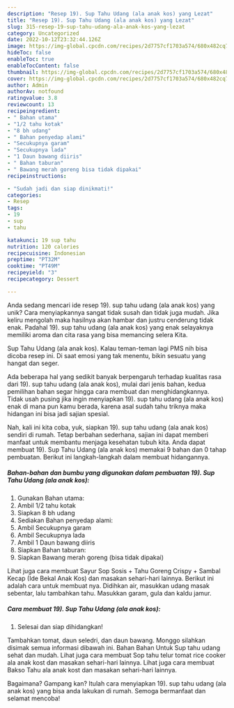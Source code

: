 ```yaml
---
description: "Resep 19). Sup Tahu Udang (ala anak kos) yang Lezat"
title: "Resep 19). Sup Tahu Udang (ala anak kos) yang Lezat"
slug: 315-resep-19-sup-tahu-udang-ala-anak-kos-yang-lezat
category: Uncategorized
date: 2022-10-12T23:32:44.126Z
image: https://img-global.cpcdn.com/recipes/2d7757cf1703a574/680x482cq70/19-sup-tahu-udang-ala-anak-kos-foto-resep-utama.jpg
hideToc: false
enableToc: true
enableTocContent: false
thumbnail: https://img-global.cpcdn.com/recipes/2d7757cf1703a574/680x482cq70/19-sup-tahu-udang-ala-anak-kos-foto-resep-utama.jpg
cover: https://img-global.cpcdn.com/recipes/2d7757cf1703a574/680x482cq70/19-sup-tahu-udang-ala-anak-kos-foto-resep-utama.jpg
author: Admin
authorAv: notfound
ratingvalue: 3.8
reviewcount: 13
recipeingredient:
- " Bahan utama"
- "1/2 tahu kotak"
- "8 bh udang"
- " Bahan penyedap alami"
- "Secukupnya garam"
- "Secukupnya lada"
- "1 Daun bawang diiris"
- " Bahan taburan"
- " Bawang merah goreng bisa tidak dipakai"
recipeinstructions:

- "Sudah jadi dan siap dinikmati!"
categories:
- Resep
tags:
- 19
- sup
- tahu

katakunci: 19 sup tahu 
nutrition: 120 calories
recipecuisine: Indonesian
preptime: "PT32M"
cooktime: "PT49M"
recipeyield: "3"
recipecategory: Dessert

---
```





Anda sedang mencari ide resep 19). sup tahu udang (ala anak kos) yang unik? Cara menyiapkannya sangat tidak susah dan tidak juga mudah. Jika keliru mengolah maka hasilnya akan hambar dan justru cenderung tidak enak. Padahal 19). sup tahu udang (ala anak kos) yang enak selayaknya memiliki aroma dan cita rasa yang bisa memancing selera Kita.





Sup Tahu Udang (ala anak kos). Kalau teman-teman lagi PMS nih bisa dicoba resep ini. Di saat emosi yang tak menentu, bikin sesuatu yang hangat dan seger.

Ada beberapa hal yang sedikit banyak berpengaruh terhadap kualitas rasa dari 19). sup tahu udang (ala anak kos), mulai dari jenis bahan, kedua pemilihan bahan segar hingga cara membuat dan menghidangkannya. Tidak usah pusing jika ingin menyiapkan 19). sup tahu udang (ala anak kos) enak di mana pun kamu berada, karena asal sudah tahu triknya maka hidangan ini bisa jadi sajian spesial.






Nah, kali ini kita coba, yuk, siapkan 19). sup tahu udang (ala anak kos) sendiri di rumah. Tetap berbahan sederhana, sajian ini dapat memberi manfaat untuk membantu menjaga kesehatan tubuh kita. Anda dapat membuat 19). Sup Tahu Udang (ala anak kos) memakai 9 bahan dan 0 tahap pembuatan. Berikut ini langkah-langkah dalam membuat hidangannya.

<!--inarticleads1-->

##### Bahan-bahan dan bumbu yang digunakan dalam pembuatan 19). Sup Tahu Udang (ala anak kos):

1. Gunakan  Bahan utama:
1. Ambil 1/2 tahu kotak
1. Siapkan 8 bh udang
1. Sediakan  Bahan penyedap alami:
1. Ambil Secukupnya garam
1. Ambil Secukupnya lada
1. Ambil 1 Daun bawang diiris
1. Siapkan  Bahan taburan:
1. Siapkan  Bawang merah goreng (bisa tidak dipakai)


Lihat juga cara membuat Sayur Sop Sosis + Tahu Goreng Crispy + Sambal Kecap (Ide Bekal Anak Kos) dan masakan sehari-hari lainnya. Berikut ini adalah cara untuk membuat nya. Didihkan air, masukkan udang masak sebentar, lalu tambahkan tahu. Masukkan garam, gula dan kaldu jamur. 

<!--inarticleads2-->

##### Cara membuat 19). Sup Tahu Udang (ala anak kos):


1. Selesai dan siap dihidangkan!

Tambahkan tomat, daun seledri, dan daun bawang. Monggo silahkan disimak semua informasi dibawah ini. Bahan Bahan Untuk Sup tahu udang sehat dan mudah. Lihat juga cara membuat Sop tahu telur tomat rice cooker ala anak kost dan masakan sehari-hari lainnya. Lihat juga cara membuat Bakso Tahu ala anak kost dan masakan sehari-hari lainnya. 

Bagaimana? Gampang kan? Itulah cara menyiapkan 19). sup tahu udang (ala anak kos) yang bisa anda lakukan di rumah. Semoga bermanfaat dan selamat mencoba!
